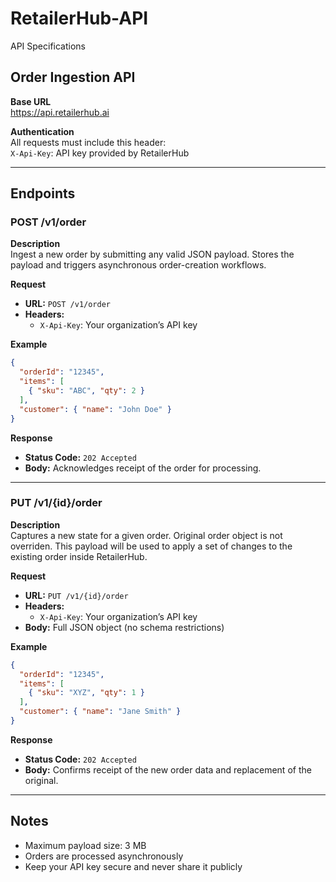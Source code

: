 # RetailerHub-API
API Specifications

## Order Ingestion API

**Base URL**  
https://api.retailerhub.ai

**Authentication**  
All requests must include this header:  
`X-Api-Key`: API key provided by RetailerHub

---

## Endpoints

### POST /v1/order

**Description**  
Ingest a new order by submitting any valid JSON payload. Stores the payload and triggers asynchronous order-creation workflows.

**Request**  
- **URL:** `POST /v1/order`  
- **Headers:**  
  - `X-Api-Key`: Your organization’s API key  

**Example**  
```json
{
  "orderId": "12345",
  "items": [
    { "sku": "ABC", "qty": 2 }
  ],
  "customer": { "name": "John Doe" }
}
```

**Response**  
- **Status Code:** `202 Accepted`  
- **Body:** Acknowledges receipt of the order for processing.

---

### PUT /v1/{id}/order

**Description**  
Captures a new state for a given order. Original order object is not overriden. This payload will be used to apply a set of changes to the existing order inside RetailerHub.

**Request**  
- **URL:** `PUT /v1/{id}/order`  
- **Headers:**  
  - `X-Api-Key`: Your organization’s API key  
- **Body:** Full JSON object (no schema restrictions)

**Example**  
```json
{
  "orderId": "12345",
  "items": [
    { "sku": "XYZ", "qty": 1 }
  ],
  "customer": { "name": "Jane Smith" }
}
```

**Response**  
- **Status Code:** `202 Accepted`  
- **Body:** Confirms receipt of the new order data and replacement of the original.

---

## Notes
- Maximum payload size: 3 MB  
- Orders are processed asynchronously  
- Keep your API key secure and never share it publicly
